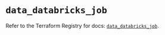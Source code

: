 # `data_databricks_job`

Refer to the Terraform Registry for docs: [`data_databricks_job`](https://registry.terraform.io/providers/databricks/databricks/1.37.1/docs/data-sources/job).

